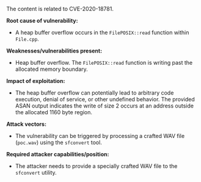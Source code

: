 The content is related to CVE-2020-18781.

**Root cause of vulnerability:**
- A heap buffer overflow occurs in the `FilePOSIX::read` function within `File.cpp`.

**Weaknesses/vulnerabilities present:**
- Heap buffer overflow. The `FilePOSIX::read` function is writing past the allocated memory boundary.

**Impact of exploitation:**
- The heap buffer overflow can potentially lead to arbitrary code execution, denial of service, or other undefined behavior. The provided ASAN output indicates the write of size 2 occurs at an address outside the allocated 1160 byte region.

**Attack vectors:**
- The vulnerability can be triggered by processing a crafted WAV file (`poc.wav`) using the `sfconvert` tool.

**Required attacker capabilities/position:**
- The attacker needs to provide a specially crafted WAV file to the `sfconvert` utility.